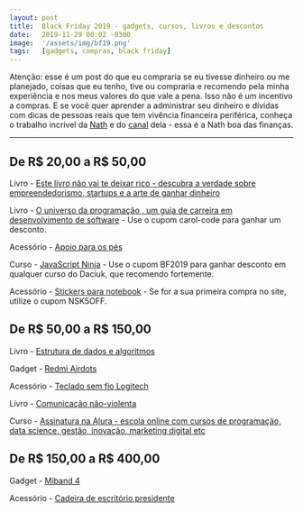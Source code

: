 ```yaml
---
layout: post
title:  Black Friday 2019 - gadgets, cursos, livros e descontos 
date:   2019-11-29 00:02 -0300
image:  '/assets/img/bf19.png'
tags:   [gadgets, compras, black friday]
---
```

Atenção: esse é um post do que eu compraria se eu tivesse dinheiro ou me planejado, coisas que eu tenho, tive ou compraria e recomendo pela minha experiência e nos meus valores do que vale a pena. Isso não é um incentivo a compras. E se você quer aprender a administrar seu dinheiro e dívidas com dicas de pessoas reais que tem vivência financeira periférica, conheça o trabalho incrível da [Nath](https://twitter.com/nathfinancas) e do [canal](https://www.youtube.com/watch?v=krehbvDKUic&feature=youtu.be) dela - essa é a Nath boa das finanças.

---

## De R$ 20,00 a R$ 50,00

  Livro - [Este livro não vai te deixar rico - descubra a verdade sobre empreendedorismo, startups e a arte de ganhar dinheiro](https://www.amazon.com.br/Este-livro-deixar-rico-empreendedorismo/dp/8542217527/ref=sr_1_1?__mk_pt_BR=%C3%85M%C3%85%C5%BD%C3%95%C3%91&keywords=startup+da+real&qid=1574452684&sr=8-1)

  Livro - [O universo da programação , um guia de carreira em desenvolvimento de software](https://www.casadocodigo.com.br/products/livro-universo-programacao) - Use o cupom carol-code para ganhar um desconto.

  Acessório - [Apoio para os pés](https://www.americanas.com.br/produto/54915413/apoio-para-os-pes-com-inclinacao-em-mdf-preto-8726-souza?WT.srch=1&acc=e789ea56094489dffd798f86ff51c7a9&epar=bp_pl_00_go_mv_todas_geral_gmv&gclid=CjwKCAiAzuPuBRAIEiwAkkmOSEzv1QRVRoIBbY4nCerQyRL84HdwTudmvr-yCQdj5QS079k5W4Z29RoCXawQAvD_BwE&i=596ed254eec3dfb1f8ccb132&o=5c82f3336c28a3cb507ccb14&opn=YSMESP&sellerId=54651716000188&sellerid=54651716000188&wt.srch=1)

  Curso - [JavaScript Ninja](https://www.udemy.com/course/curso-javascript-ninja/) - Use o cupom  BF2019 para ganhar desconto em qualquer curso do Daciuk, que recomendo fortemente.

  Acessório - [Stickers para notebook](https://www.nerdstickers.com.br/) - Se for a sua primeira compra no site, utilize o cupom NSK5OFF.

## De R$ 50,00 a R$ 150,00

  Livro - [Estrutura de dados e algoritmos](https://www.amazon.com.br/Estruturas-dados-algoritmos-com-JavaScript-ebook/dp/B07P6SZJVQ/ref=asc_df_B07P6SZJVQ/?tag=googleshopp00-20&linkCode=df0&hvadid=379751728744&hvpos=1o1&hvnetw=g&hvrand=11586883982763153293&hvpone=&hvptwo=&hvqmt=&hvdev=c&hvdvcmdl=&hvlocint=&hvlocphy=1001773&hvtargid=pla-813096417748&psc=1)

  Gadget - [Redmi Airdots](https://www.americanas.com.br/produto/108008196/fone-de-ouvido-xiaomi-redmi-airdots-sem-fio-bluetooth-5-0-duplo-tws-preto?WT.srch=1&acc=e789ea56094489dffd798f86ff51c7a9&cor=Preto&epar=bp_pl_00_go_ad_todas_geral_gmv&gclid=CjwKCAiAlO7uBRANEiwA_vXQ-95VPZZckb2ZGfgLc3wJ79tZpoph_nvdLbtrdA0dGVVyASoqHeqkwBoCdcgQAvD_BwE&i=5d9566fd49f937f6256cafa7&o=5d4c4a7e6c28a3cb505a5c03&opn=YSMESP&sellerId=8961276000148&sellerid=8961276000148&wt.srch=1)

  Acessório - [Teclado sem fio Logitech](https://www.logitechstore.com.br/teclados-e-combos/teclados/teclado-sem-fio-logitech-k230)

  Livro - [Comunicação não-violenta](https://www.amazon.com.br/dp/8571838267/?coliid=I1CJ7EJ3YY9U2R&colid=1FFHQP6GSJ00W&psc=1&ref_=lv_ov_lig_dp_it)

  Curso - [Assinatura na Alura - escola online com cursos de programação, data science, gestão, inovação, marketing digital etc](https://www.alura.com.br/promocao/carol-code)

## De R$ 150,00 a R$ 400,00

  Gadget - [Miband 4](https://www.amazon.com.br/Rel%C3%B3gio-Inteligente-Xiaomi-Original-Bluetooth/dp/B07TWBS2PV/ref=asc_df_B07TWBS2PV/?tag=googleshopp00-20&linkCode=df0&hvadid=379720129188&hvpos=1o1&hvnetw=g&hvrand=6322188946133644833&hvpone=&hvptwo=&hvqmt=&hvdev=c&hvdvcmdl=&hvlocint=&hvlocphy=1001773&hvtargid=pla-810982397680&psc=1)

  Acessório - [Cadeira de escritório presidente](https://www.mobly.com.br/cadeira-de-escritorio-presidente-atlanta-preta-584776.html?recommendation=02)

  


